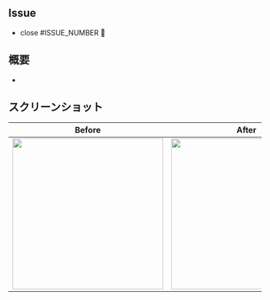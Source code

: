 ## Issue
- close #ISSUE_NUMBER 🦕

## 概要
- 

## スクリーンショット

| Before | After |
| :--: | :--: |
| <img src="" width="300" /> | <img src="" width="300" /> |